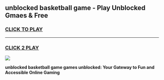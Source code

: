 
## unblocked basketball game - Play Unblocked Gmaes & Free
<h3>
<a href="https://news.freeplayer.one?title=unblocked_basketball_game&ref=16F">CLICK TO PLAY</a></h3>
<hr>

<h3>
<a href="https://news.freeplayer.one?title=unblocked_basketball_game&ref=16F">CLICK 2 PLAY</a>
  
</h3>

<a href="https://news.freeplayer.one?title=unblocked_basketball_game&ref=16F/"><img src="https://clearcache.store/games.png"></a>


**unblocked basketball game games unblocked: Your Gateway to Fun and Accessible Online Gaming**
